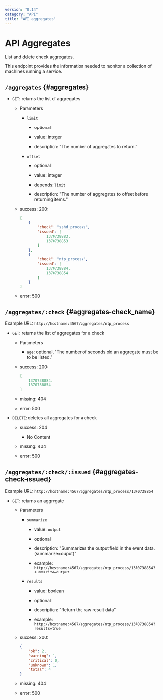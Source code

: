 ```yaml
---
version: "0.14"
category: "API"
title: "API aggregates"
---
```


# API Aggregates

List and delete check aggregates.

This endpoint provides the information needed to monitor a collection
of machines running a service.

## `/aggregates` {#aggregates}

* `GET`: returns the list of aggregates

  - Parameters

    - `limit`

      - optional

      - value: integer

      - description: "The number of aggregates to return."

    - `offset`

      - optional

      - value: integer

      - depends: `limit`

      - description: "The number of aggregates to offset before returning items."

  - success: 200:

    ~~~ json
    [
        {
            "check": "sshd_process",
            "issued": [
                1370738883,
                1370738853
            ]
        },
        {
            "check": "ntp_process",
            "issued": [
                1370738884,
                1370738854
            ]
        }
    ]
    ~~~

  - error: 500

## `/aggregates/:check` {#aggregates-check_name}

Example URL: `http://hostname:4567/aggregates/ntp_process`

* `GET`: returns the list of aggregates for a check

  - Parameters
    - `age`: optional, "The number of seconds old an aggregate must be to be listed."

  - success: 200:

    ~~~ json
    [
        1370738884,
        1370738854
    ]
    ~~~

  - missing: 404

  - error: 500

* `DELETE`: deletes all aggregates for a check

  - success: 204
    - No Content

  - missing: 404

  - error: 500

## `/aggregates/:check/:issued` {#aggregates-check-issued}

Example URL: `http://hostname:4567/aggregates/ntp_process/1370738854`

* `GET`: returns an aggregate

  - Parameters

    - `summarize`

      - value: `output`

      - optional

      - description: "Summarizes the output field in the event data. (summarize=ouput)"

      - example: `http://hostname:4567/aggregates/ntp_process/1370738854?summarize=output`

    - `results`

      - value: boolean

      - optional

      - description: "Return the raw result data"

      - example: `http://hostname:4567/aggregates/ntp_process/1370738854?results=true`

  - success: 200:

    ~~~ json
    {
        "ok": 2,
        "warning": 1,
        "critical": 0,
        "unknown": 1,
        "total": 4
    }
    ~~~

  - missing: 404

  - error: 500

